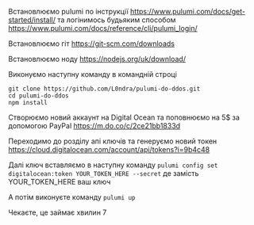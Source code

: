 Встановлюємо pulumi по інструкції https://www.pulumi.com/docs/get-started/install/ та логінимось будьяким способом https://www.pulumi.com/docs/reference/cli/pulumi_login/

Встановлюємо гіт https://git-scm.com/downloads

Встановлюємо ноду https://nodejs.org/uk/download/

Виконуємо наступну команду в командній строці 
```
git clone https://github.com/L0ndra/pulumi-do-ddos.git
cd pulumi-do-ddos
npm install
```
Створюємо новий аккаунт на Digital Ocean та поповнюємо на 5$ за допомогою PayPal https://m.do.co/c/2ce21bb1833d

Переходимо до розділу апі ключів та генеруємо новий токен https://cloud.digitalocean.com/account/api/tokens?i=9b4c48

Далі ключ вставляємо в наступну команду 
`pulumi config set digitalocean:token YOUR_TOKEN_HERE --secret` де замість YOUR_TOKEN_HERE ваш ключ 

А потім виконуєте команду 
`pulumi up`

Чекаєте, це займає хвилин 7